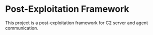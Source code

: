 # Post-Exploitation Framework
This project is a post-exploitation framework for C2 server and agent communication.
